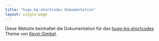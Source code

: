 ```yaml
---
title: "hugo-kg-shortcodes Dokumentation"
layout: single-page
---
```


Diese Website beinhaltet die Dokumentation für das [hugo-kg-shortcodes](https://github.com/kevingimbel/hugo-kg-shortcodes) Theme von [Kevin Gimbel](https://github.com/kevingimbel/).
